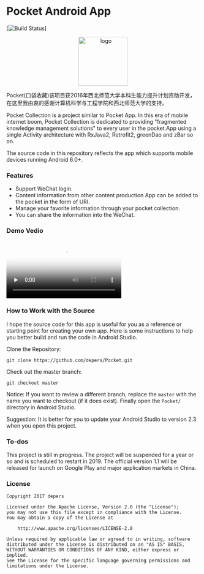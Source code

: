 # Pocket Android App
[![Build Status](https://travis-ci.org/TonnyL/Espresso.svg?branch=master)]

<div align="center">
	<img src="https://github.com/depers/Pocket-/blob/master/example/src/main/res/mipmap-xxxhdpi/logo.png" width="128" alt="logo">
</div>

Pocket(口袋收藏)该项目获2016年西北师范大学本科生能力提升计划资助开发，在这里我由衷的感谢计算机科学与工程学院和西北师范大学的支持。

Pocket Collection is a project similar to Pocket App. In this era of mobile internet boom, Pocket Collection is dedicated to providing "fragmented knowledge management solutions" to every user in the pocket.App using a single Activity architecture with RxJava2, Retrofit2, greenDao and zBar so on.


The source code in this repository reflects the app which supports mobile devices running Android 6.0+.

### Features

+ Support WeChat login.
+ Content information from other content production App can be added to the pocket in the form of URl.
+ Manage your favorite information through your pocket collection.
+ You can share the information into the WeChat.

### Demo Vedio

<video id="video" controls="" preload="none" poster="http://media.w3.org/2010/05/sintel/poster.png">
      <source id="mp4" src="http://media.w3.org/2010/05/sintel/trailer.mp4" type="video/mp4">
</video>

### How to Work with the Source
I hope the source code for this app is useful for you as a reference or starting point for creating your own app. Here is some instructions to help you better build and run the code in Android Studio.

Clone the Repository:

```
git clone https://github.com/depers/Pocket.git
```

Check out the master branch:

```
git checkout master
```

Notice: If you want to review a different branch, replace the `master` with the name you want to checkout (if it does exist). Finally open the `Pocket/` directory in Android Studio.

Suggestion: It is better for you to update your Android Studio to version 2.3 when you open this project.

### To-dos
This project is still in progress. The project will be suspended for a year or so and is scheduled to restart in 2019. The official version 1.1 will be released for launch on Google Play and major application markets in China.


### License
```
Copyright 2017 depers

Licensed under the Apache License, Version 2.0 (the "License");
you may not use this file except in compliance with the License.
You may obtain a copy of the License at

    http://www.apache.org/licenses/LICENSE-2.0

Unless required by applicable law or agreed to in writing, software
distributed under the License is distributed on an "AS IS" BASIS,
WITHOUT WARRANTIES OR CONDITIONS OF ANY KIND, either express or implied.
See the License for the specific language governing permissions and
limitations under the License.
```
